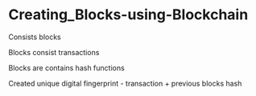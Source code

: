 # Creating_Blocks-using-Blockchain

Consists blocks 

Blocks consist transactions 

Blocks are contains hash functions         

Created unique digital fingerprint - transaction + previous blocks hash
